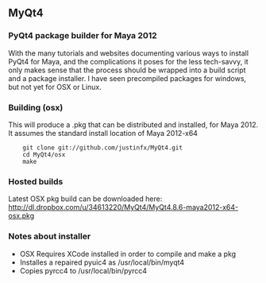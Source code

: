 ## MyQt4
### PyQt4 package builder for Maya 2012

With the many tutorials and websites documenting various ways to install PyQt4 for Maya, and the complications it poses
for the less tech-savvy, it only makes sense that the process should be wrapped into a build script and a package installer.
I have seen precompiled packages for windows, but not yet for OSX or Linux.

### Building (osx)

This will produce a .pkg that can be distributed and installed, for Maya 2012. It assumes the standard install location of
Maya 2012-x64

        git clone git://github.com/justinfx/MyQt4.git
        cd MyQt4/osx
        make

### Hosted builds

Latest OSX pkg build can be downloaded here:<br>
http://dl.dropbox.com/u/34613220/MyQt4/MyQt4.8.6-maya2012-x64-osx.pkg

### Notes about installer

* OSX Requires XCode installed in order to compile and make a pkg
* Installes a repaired pyuic4 as /usr/local/bin/myqt4
* Copies pyrcc4 to /usr/local/bin/pyrcc4
        

        